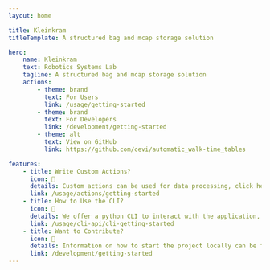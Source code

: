 ```yaml
---
layout: home

title: Kleinkram
titleTemplate: A structured bag and mcap storage solution

hero:
    name: Kleinkram
    text: Robotics Systems Lab
    tagline: A structured bag and mcap storage solution
    actions:
        - theme: brand
          text: For Users
          link: /usage/getting-started
        - theme: brand
          text: For Developers
          link: /development/getting-started
        - theme: alt
          text: View on GitHub
          link: https://github.com/cevi/automatic_walk-time_tables

features:
    - title: Write Custom Actions?
      icon: 📝
      details: Custom actions can be used for data processing, click here for more information.
      link: /usage/actions/getting-started
    - title: How to Use the CLI?
      icon: 🚀
      details: We offer a python CLI to interact with the application, click here for more information.
      link: /usage/cli-api/cli-getting-started
    - title: Want to Contribute?
      icon: 🤝
      details: Information on how to start the project locally can be found in the developer documentation.
      link: /development/getting-started
---
```

